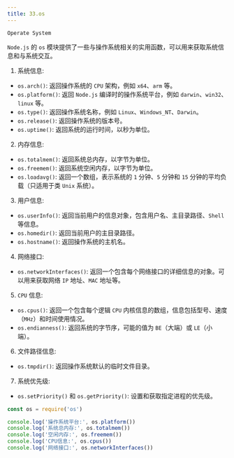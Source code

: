 ```yaml
---
title: 33.os
---
```


`Operate System`

`Node.js` 的 `os` 模块提供了一些与操作系统相关的实用函数，可以用来获取系统信息和与系统交互。

1. 系统信息:
  - `os.arch()`: 返回操作系统的 `CPU` 架构，例如 `x64`、`arm` 等。
  - `os.platform()`: 返回 `Node.js` 编译时的操作系统平台，例如 `darwin`、`win32`、`linux` 等。
  - `os.type()`: 返回操作系统名称，例如 `Linux`、`Windows_NT`、`Darwin`。
  - `os.release()`: 返回操作系统的版本号。
  - `os.uptime()`: 返回系统的运行时间，以秒为单位。

2. 内存信息:
  - `os.totalmem()`: 返回系统总内存，以字节为单位。
  - `os.freemem()`: 返回系统空闲内存，以字节为单位。
  - `os.loadavg()`: 返回一个数组，表示系统的 `1` 分钟、`5` 分钟和 `15` 分钟的平均负载（只适用于类 `Unix` 系统）。

3. 用户信息:
  - `os.userInfo()`: 返回当前用户的信息对象，包含用户名、主目录路径、`Shell` 等信息。
  - `os.homedir()`: 返回当前用户的主目录路径。
  - `os.hostname()`: 返回操作系统的主机名。

4. 网络接口:
  - `os.networkInterfaces()`: 返回一个包含每个网络接口的详细信息的对象。可以用来获取网络 `IP` 地址、`MAC` 地址等。

5. `CPU` 信息:
  - `os.cpus()`: 返回一个包含每个逻辑 `CPU` 内核信息的数组，信息包括型号、速度（`MHz`）和时间使用情况。
  - `os.endianness()`: 返回系统的字节序，可能的值为 `BE`（大端）或 `LE`（小端）。

6. 文件路径信息:
  - `os.tmpdir()`: 返回操作系统默认的临时文件目录。

7. 系统优先级:
  - `os.setPriority()` 和 `os.getPriority()`: 设置和获取指定进程的优先级。

```js
const os = require('os')

console.log('操作系统平台:', os.platform())
console.log('系统总内存:', os.totalmem())
console.log('空闲内存:', os.freemem())
console.log('CPU信息:', os.cpus())
console.log('网络接口:', os.networkInterfaces())
```

